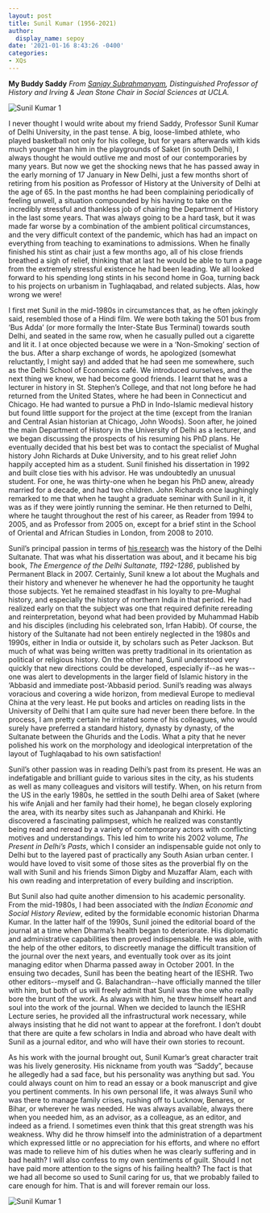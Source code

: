 ```yaml
---
layout: post
title: Sunil Kumar (1956-2021)
author:
  display_name: sepoy
date: '2021-01-16 8:43:26 -0400'
categories:
- XQs
---
```


**My Buddy Saddy**
*From [Sanjay Subrahmanyam](https://history.ucla.edu/subrahma), Distinguished Professor of History and Irving & Jean Stone Chair in Social Sciences at UCLA.*

![Sunil Kumar 1]({{site.baseurl}}/img/uploads/2021/SK_SS1.jpg)

I never thought I would write about my friend Saddy, Professor Sunil Kumar of Delhi University, in the past tense. A big, loose-limbed athlete, who played basketball not only for his college, but for years afterwards with kids much younger than him in the playgrounds of Saket (in south Delhi), I always thought he would outlive me and most of our contemporaries by many years. But now we get the shocking news that he has passed away in the early morning of 17 January in New Delhi, just a few months short of retiring from his position as Professor of History at the University of Delhi at the age of 65. In the past months he had been complaining periodically of feeling unwell, a situation compounded by his having to take on the incredibly stressful and thankless job of chairing the Department of History in the last some years. That was always going to be a hard task, but it was made far worse by a combination of the ambient political circumstances, and the very difficult context of the pandemic, which has had an impact on everything from teaching to examinations to admissions. When he finally finished his stint as chair just a few months ago, all of his close friends breathed a sigh of relief, thinking that at last he would be able to turn a page from the extremely stressful existence he had been leading. We all looked forward to his spending long stints in his second home in Goa, turning back to his projects on urbanism in Tughlaqabad, and related subjects. Alas, how wrong we were!

I first met Sunil in the mid-1980s in circumstances that, as he often jokingly said, resembled those of a Hindi film. We were both taking the 501 bus from ‘Bus Adda’ (or more formally the Inter-State Bus Terminal) towards south Delhi, and seated in the same row, when he casually pulled out a cigarette and lit it. I at once objected because we were in a ‘Non-Smoking’ section of the bus. After a sharp exchange of words, he apologized (somewhat reluctantly, I might say) and added that he had seen me somewhere, such as the Delhi School of Economics café. We introduced ourselves, and the next thing we knew, we had become good friends. I learnt that he was a lecturer in history in St. Stephen’s College, and that not long before he had returned from the United States, where he had been in Connecticut and Chicago. He had wanted to pursue a PhD in Indo-Islamic medieval history but found little support for the project at the time (except from the Iranian and Central Asian historian at Chicago, John Woods). Soon after, he joined the main Department of History in the University of Delhi as a lecturer, and we began discussing the prospects of his resuming his PhD plans. He eventually decided that his best bet was to contact the specialist of Mughal history John Richards at Duke University, and to his great relief John happily accepted him as a student. Sunil finished his dissertation in 1992 and built close ties with his advisor. He was undoubtedly an unusual student. For one, he was thirty-one when he began his PhD anew, already married for a decade, and had two children. John Richards once laughingly remarked to me that when he taught a graduate seminar with Sunil in it, it was as if they were jointly running the seminar. He then returned to Delhi, where he taught throughout the rest of his career, as Reader from 1994 to 2005, and as Professor from 2005 on, except for a brief stint in the School of Oriental and African Studies in London, from 2008 to 2010.

Sunil’s principal passion in terms of [his research](https://du-in.academia.edu/SunilKumar) was the history of the Delhi Sultanate. That was what his dissertation was about, and it became his big book, *The Emergence of the Delhi Sultanate, 1192-1286*, published by Permanent Black in 2007. Certainly, Sunil knew a lot about the Mughals and their history and whenever he whenever he had the opportunity he taught those subjects. Yet he remained steadfast in his loyalty to pre-Mughal history, and especially the history of northern India in that period. He had realized early on that the subject was one that required definite rereading and reinterpretation, beyond what had been provided by Muhammad Habib and his disciples (including his celebrated son, Irfan Habib). Of course, the history of the Sultanate had not been entirely neglected in the 1980s and 1990s, either in India or outside it, by scholars such as Peter Jackson. But much of what was being written was pretty traditional in its orientation as political or religious history. On the other hand, Sunil understood very quickly that new directions could be developed, especially if--as he was--one was alert to developments in the larger field of Islamic history in the ‘Abbasid and immediate post-‘Abbasid period. Sunil’s reading was always voracious and covering a wide horizon, from medieval Europe to medieval China at the very least. He put books and articles on reading lists in the University of Delhi that I am quite sure had never been there before. In the process, I am pretty certain he irritated some of his colleagues, who would surely have preferred a standard history, dynasty by dynasty, of the Sultanate between the Ghurids and the Lodis. What a pity that he never polished his work on the morphology and ideological interpretation of the layout of Tughlaqabad to his own satisfaction!

Sunil’s other passion was in reading Delhi’s past from its present. He was an indefatigable and brilliant guide to various sites in the city, as his students as well as many colleagues and visitors will testify. When, on his return from the US in the early 1980s, he settled in the south Delhi area of Saket (where his wife Anjali and her family had their home), he began closely exploring the area, with its nearby sites such as Jahanpanah and Khirki. He discovered a fascinating palimpsest, which he realized was constantly being read and reread by a variety of contemporary actors with conflicting motives and understandings. This led him to write his 2002 volume, *The Present in Delhi’s Pasts*, which I consider an indispensable guide not only to Delhi but to the layered past of practically any South Asian urban center. I would have loved to visit some of those sites as the proverbial fly on the wall with Sunil and his friends Simon Digby and Muzaffar Alam, each with his own reading and interpretation of every building and inscription.

But Sunil also had quite another dimension to his academic personality. From the mid-1980s, I had been associated with the *Indian Economic and Social History Review*, edited by the formidable economic historian Dharma Kumar. In the latter half of the 1990s, Sunil joined the editorial board of the journal at a time when Dharma’s health began to deteriorate. His diplomatic and administrative capabilities then proved indispensable. He was able, with the help of the other editors, to discreetly manage the difficult transition of the journal over the next years, and eventually took over as its joint managing editor when Dharma passed away in October 2001. In the ensuing two decades, Sunil has been the beating heart of the IESHR. Two other editors--myself and G. Balachandran--have officially manned the tiller with him, but both of us will freely admit that Sunil was the one who really bore the brunt of the work. As always with him, he threw himself heart and soul into the work of the journal. When we decided to launch the IESHR Lecture series, he provided all the infrastructural work necessary, while always insisting that he did not want to appear at the forefront. I don’t doubt that there are quite a few scholars in India and abroad who have dealt with Sunil as a journal editor, and who will have their own stories to recount.

As his work with the journal brought out, Sunil Kumar’s great character trait was his lively generosity. His nickname from youth was “Saddy”, because he allegedly had a sad face, but his personality was anything but sad. You could always count on him to read an essay or a book manuscript and give you pertinent comments. In his own personal life, it was always Sunil who was there to manage family crises, rushing off to Lucknow, Benares, or Bihar, or wherever he was needed. He was always available, always there when you needed him, as an advisor, as a colleague, as an editor, and indeed as a friend. I sometimes even think that this great strength was his weakness. Why did he throw himself into the administration of a department which expressed little or no appreciation for his efforts, and where no effort was made to relieve him of his duties when he was clearly suffering and in bad health? I will also confess to my own sentiments of guilt. Should I not have paid more attention to the signs of his failing health? The fact is that we had all become so used to Sunil caring for us, that we probably failed to care enough for him. That is and will forever remain our loss.

![Sunil Kumar 1]({{site.baseurl}}/img/uploads/2021/SK_SS2.jpg)
